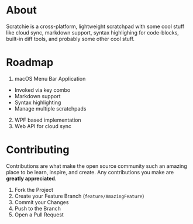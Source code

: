 # About

Scratchie is a cross-platform, lightweight scratchpad with some cool stuff like cloud sync, markdown support, syntax highlighing for code-blocks, built-in diff tools, and probably some other cool stuff.

# Roadmap
1. macOS Menu Bar Application
  - Invoked via key combo
  - Markdown support
  - Syntax highlighting
  - Manage multiple scratchpads
2. WPF based implementation
3. Web API for cloud sync

# Contributing

Contributions are what make the open source community such an amazing place to be learn, inspire, and create. Any contributions you make are **greatly appreciated**.

1. Fork the Project
2. Create your Feature Branch (`feature/AmazingFeature`)
3. Commit your Changes
4. Push to the Branch
5. Open a Pull Request
